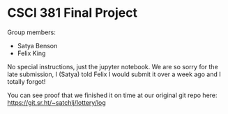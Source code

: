 # CSCI 381 Final Project

Group members:
- Satya Benson
- Felix King

No special instructions, just the jupyter notebook. We are so sorry for the late submission, I (Satya) told Felix I would submit it over a week ago and I totally forgot!

You can see proof that we finished it on time at our original git repo here: https://git.sr.ht/~satchlj/lottery/log
